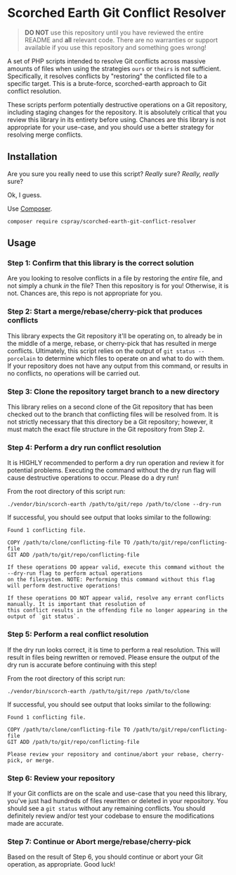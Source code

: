 # Scorched Earth Git Conflict Resolver

> **DO NOT** use this repository until you have reviewed the entire README and **all** relevant code. There are no warranties or support available if you use this repository and something goes wrong!

A set of PHP scripts intended to resolve Git conflicts across massive amounts of files when using the strategies `ours` or `theirs` is not sufficient. Specifically, it resolves conflicts by "restoring" the conflicted file to a specific target. This is a brute-force, scorched-earth approach to Git conflict resolution.

These scripts perform potentially destructive operations on a Git repository, including staging changes for the repository. It is absolutely critical that you review this library in its entirety before using. Chances are this library is not appropriate for your use-case, and you should use a better strategy for resolving merge conflicts.

## Installation

Are you sure you really need to use this script? _Really_ sure? _Really, really_ sure?

Ok, I guess.

Use [Composer](https://getcomposer.org/).

```shell
composer require cspray/scorched-earth-git-conflict-resolver
```

## Usage

### Step 1: Confirm that this library is the correct solution

Are you looking to resolve conflicts in a file by restoring the _entire_ file, and not simply a chunk _in_ the file? Then this repository is for you! Otherwise, it is not. Chances are, this repo is not appropriate for you.

### Step 2: Start a merge/rebase/cherry-pick that produces conflicts

This library expects the Git repository it'll be operating on, to already be in the middle of a merge, rebase, or cherry-pick that has resulted in merge conflicts. Ultimately, this script relies on the output of `git status --porcelain` to determine which files to operate on and what to do with them. If your repository does not have any output from this command, or results in no conflicts, no operations will be carried out.

### Step 3: Clone the repository target branch to a new directory

This library relies on a second clone of the Git repository that has been checked out to the branch that conflicting files will be resolved from. It is not strictly necessary that this directory be a Git repository; however, it must match the exact file structure in the Git repository from Step 2.

### Step 4: Perform a dry run conflict resolution

It is HIGHLY recommended to perform a dry run operation and review it for potential problems. Executing the command without the dry run flag will cause destructive operations to occur. Please do a dry run!

From the root directory of this script run:

```shell
./vendor/bin/scorch-earth /path/to/git/repo /path/to/clone --dry-run
```

If successful, you should see output that looks similar to the following:

```text
Found 1 conflicting file.

COPY /path/to/clone/conflicting-file TO /path/to/git/repo/conflicting-file
GIT ADD /path/to/git/repo/conflicting-file

If these operations DO appear valid, execute this command without the --dry-run flag to perform actual operations
on the filesystem. NOTE: Performing this command without this flag will perform destructive operations!

If these operations DO NOT appear valid, resolve any errant conflicts manually. It is important that resolution of
this conflict results in the offending file no longer appearing in the output of `git status`.
```

### Step 5: Perform a real conflict resolution

If the dry run looks correct, it is time to perform a real resolution. This will result in files being rewritten or removed. Please ensure the output of the dry run is accurate before continuing with this step!

From the root directory of this script run:

```shell
./vendor/bin/scorch-earth /path/to/git/repo /path/to/clone
```

If successful, you should see output that looks similar to the following:

```text
Found 1 conflicting file.

COPY /path/to/clone/conflicting-file TO /path/to/git/repo/conflicting-file
GIT ADD /path/to/git/repo/conflicting-file

Please review your repository and continue/abort your rebase, cherry-pick, or merge.
```

### Step 6: Review your repository

If your Git conflicts are on the scale and use-case that you need this library, you've just had hundreds of files rewritten or deleted in your repository. You should see a `git status` without any remaining conflicts. You should definitely review and/or test your codebase to ensure the modifications made are accurate. 

### Step 7: Continue or Abort merge/rebase/cherry-pick

Based on the result of Step 6, you should continue or abort your Git operation, as appropriate. Good luck!